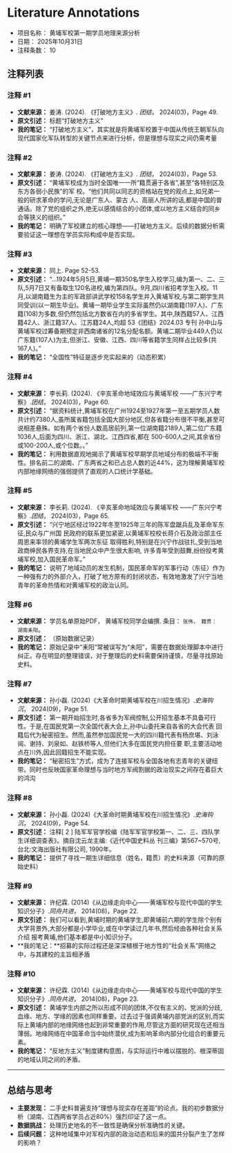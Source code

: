 # Literature Annotations

- 项目名称： 黄埔军校第一期学员地理来源分析
- 日期： 2025年10月31日
- 注释条数： 10


## 注释列表

### 注释 #1
- **文献来源：** 姜涛. (2024). 《打破地方主义》. *团结*， 2024(03)，Page 49.
- **原文引述：** 标题“打破地方主义”
- **我的笔记：** “打破地方主义”，其实就是将黄埔军校置于中国从传统王朝军队向现代国家化军队转型的关键节点来进行分析，但是理想与现实之间仍需考量

### 注释 #2
- **文献来源：** 姜涛. (2024). 《打破地方主义》. *团结*， 2024(03)，Page 53.
- **原文引述：** “黄埔军校成为当时全国唯一一所“籍贯遍于各省”,甚至“各特别区及东方各弱小民族”的军  校。“他们共同以同志的资格站在党的观点上,如兄弟一般的研求革命的学问,无论是广东人、蒙古  人、高丽人所讲的话,都是中国的普通话。除了党的组织之外,绝无以感情结合的小团体,或以地方主义结合的同乡会等狭义的组织。”
- **我的笔记：** 明确了军校建立的核心理想——打破地方主义。后续的数据分析需要验证这一理想在学员实际构成中是否实现。

### 注释 #3
- **文献来源：** 同上. Page 52-53.
- **原文引述：** “...1924年5月5日,黄埔一期350名学生入校学习,编为第一、二、三队,5月7日又有备取生120名进校,编为第四队。9月,四川省招考学生入校。11月,以湖南籍生为主的军政部讲武学校158名学生并入黄埔军校,与第二期学生共同受训(以一期生毕业)。黄埔一期毕业学生实际虽然仍以湖南籍(197人)、广东籍(108)为多数,但仍然包括北方数省在内的多省学生。其中,陕西籍57人、江西籍42人、浙江籍37人、江苏籍24人,均超 53《团结》2024.03  专刊 孙中山与黄埔军校过筹备期预定非西南诸省的12名分配名额。黄埔二期毕业449人仍以广东籍(107人)为主,但浙江、安徽、江西、四川等省籍学生同样占比较多(共167人)。”
- **我的笔记：** “全国性”特征是逐步充实起来的（动态积累）

### 注释 #4
- **文献来源：** 李长莉. (2024). 《辛亥革命地域效应与黄埔军校  ——广东兴宁考察》.*团结*， 2024(03)，Page 60.
- **原文引述：** “据资料统计,黄埔军校在广州1924至1927年第一至五期学员人数共计约7380人,虽所属省籍包括全国大部分地区,但各省籍分布很不平衡,甚至可说相差悬殊。如有两个省份人数高居前列,第一位湖南籍2189人,第二位广东籍1036人,后面为四川、浙江、湖北、江西四省,都在  500-600人之间,其余省份或100-200人,或个位数。。”
- **我的笔记：** 利用数据直观地揭示了黄埔军校早期学员地域分布的极端不平衡性。排名前二的湖南、广东两省之和已占总人数的近44%，这为理解黄埔军校内部地缘网络的强弱提供了直观的人口统计学基础。


### 注释 #5
- **文献来源：** 李长莉. (2024). 《辛亥革命地域效应与黄埔军校  ——广东兴宁考察》.*团结*， 2024(03)，Page 65.
- **原文引述：** “兴宁地区经过1922年冬至1925年三年的陈军盘踞兵乱及革命军东征,民众与广州国  民政府的联系更加紧密,以黄埔军校校长蒋介石及政治部主任周恩来率领的黄埔学生军两次东征  取得胜利,特别是在兴宁作战驻扎,受到当地政商绅民各界支持,在当地民众中产生很大影响,  许多青年受到鼓舞,纷纷投考黄埔军校,加入国民革命军。”
- **我的笔记：** 说明了地域动员的发生机制，国民革命军的军事行动（东征）作为一种强有力的外部介入，打破了地方原有的封闭状态，有效地激发了兴宁当地青年的革命热情和对黄埔军校的政治认同。

### 注释 #6
- **文献来源：** 学员名单原始PDF， 黄埔军校同学会编撰. 条目： `张伟， 籍贯： 湖南耒阳`。
- **原文引述：** （原始数据记录）
- **我的笔记：** 原始记录中“耒阳”常被误写为“未阳”，需要在数据处理脚本中进行纠正。存在明显的整理错误，对于整理后的史料需要保持谨慎，尽量寻找原始史料。

### 注释 #7
- **文献来源：** 孙小磊. (2024)《大革命时期黄埔军校在川招生情况》.*史海钩沉*， 2024(09)，Page 51.
- **原文引述：** 第一期开始招生时,各省多为军阀控制,公开招生基本不具备可行性。于是,在国民党第一次全国代表大会上,孙中山委托来自各省的大会代表  回籍后代为秘密招生。然而,虽然参加国民党一大的四川籍代表有杨庶堪、刘泳闿、谢持、刘泉如、赵铁桥等人,但他们大多在国民党内担任要  职,主要活动地点在川外,因此回籍招生不能实现。
- **我的笔记：** “秘密招生”方式，成为了连接军校与全国各地有志青年的关键纽带。同时也反映国家革命理想与当时地方军阀割据的政治现实之间存在着巨大的鸿沟

### 注释 #8
- **文献来源：** 孙小磊. (2024)《大革命时期黄埔军校在川招生情况》.*史海钩沉*， 2024(09)，Page 54.
- **原文引述：** 注释[ 2 ] 陆军军官学校编《陆军军官学校第一、二、三、四队学  生详细调查表》。摘自沈云龙主编:《近代中国史料丛  刊三编》第567~570号,台北:文海出版社有限公司,  1990年。
- **我的笔记：** 提供了寻找一期生详细信息（姓名，籍贯）的史料来源（可靠的原始史料）

### 注释 #9
- **文献来源：** 许纪霖. (2014)《从边缘走向中心——黄埔军校与现代中国的学生知识分子》.*同舟共进*， 2014(08)，Page 22.
- **原文引述：** 我们可以看到,黄埔时期的黄埔学生,即黄埔前六期的学生除个别有大学背景外,大部分都是小学毕业,或在中学读过几年书,然后经由各种社会关系介绍  报考黄埔,他们基本都是中小知识分子。
- **我的笔记：**招募的实际过程还是深深植根于地方性的“社会关系”网络之中，与其建校的主旨相矛盾

### 注释 #10
- **文献来源：** 许纪霖. (2014)《从边缘走向中心——黄埔军校与现代中国的学生知识分子》.*同舟共进*， 2014(08)，Page 23.
- **原文引述：** 黄埔学生内部之所以形成不同的团体,不仅有主义的、党派的分歧,血缘、地方、学缘的因素也同样重要。过去过于强调黄埔内部党派的区别,而实际上黄埔内部的地缘网络也起到非常重要的作用,尽管这方面的研究现在还相当薄弱。地缘网络在中国革命当中始终潜伏,成为影响革命内部分化组合的重要元素。
- **我的笔记：** “反地方主义”制度建构意图，与实际运行中难以摆脱的、根深蒂固的地域认同之间的矛盾。

---

## 总结与思考

*   **主要发现：** 二手史料普遍支持“理想与现实存在差距”的论点。我的初步数据分析（湖南、江西两省学员占近80%）强烈印证了这一点。
*   **数据挑战：** 处理历史地名的不一致性是确保分析准确性的关键。
*   **后续问题：** 这种地域集中对军校内部的政治动态和后来的国共分裂产生了怎样的影响？
